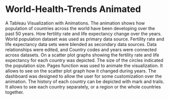 # World-Health-Trends Animated

A Tableau Visualization with Animations. The animation shows how population of countries across the world have been developing over the past 50 years. How fertility rate and life expectancy change over the years. World population dataset was used as primary data source. Fertility rate and life expectancy data sets were blended as secondary data sources. Data relationships were edited, and Country codes and years were connected across datasets. On a scatter plot graphs showing the fertility rate and life expectancy for each country was depicted. The size of the circles indicated the population size. Pages function was used to animate the visualization. It allows to see on the scatter plot graph how it changed during years. The dashboard was designed to allow the user for some customization over the animation. The history of each country can be depicted with mark and trails. It allows to see each country separately, or a region or the whole countries together.
